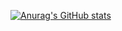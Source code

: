 [![Anurag's GitHub stats](https://github-readme-stats.vercel.app/api?username=MoSala7&repo=mohamedokaily.github.io&show_icons=true&include_all_commits=false&count_private=true)](https://mohamedokaily.com/)

